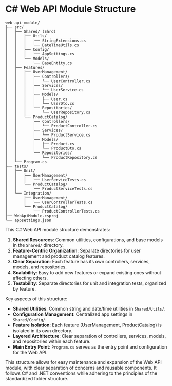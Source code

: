 # C# Web API Module Structure

```
web-api-module/
├── src/
│   ├── Shared/ (Shrd)
│   │   ├── Utils/
│   │   │   ├── StringExtensions.cs
│   │   │   └── DateTimeUtils.cs
│   │   ├── Config/
│   │   │   └── AppSettings.cs
│   │   └── Models/
│   │       └── BaseEntity.cs
│   ├── Features/
│   │   ├── UserManagement/
│   │   │   ├── Controllers/
│   │   │   │   └── UserController.cs
│   │   │   ├── Services/
│   │   │   │   └── UserService.cs
│   │   │   ├── Models/
│   │   │   │   ├── User.cs
│   │   │   │   └── UserDto.cs
│   │   │   └── Repositories/
│   │   │       └── UserRepository.cs
│   │   └── ProductCatalog/
│   │       ├── Controllers/
│   │       │   └── ProductController.cs
│   │       ├── Services/
│   │       │   └── ProductService.cs
│   │       ├── Models/
│   │       │   ├── Product.cs
│   │       │   └── ProductDto.cs
│   │       └── Repositories/
│   │           └── ProductRepository.cs
│   └── Program.cs
├── tests/
│   ├── Unit/
│   │   ├── UserManagement/
│   │   │   └── UserServiceTests.cs
│   │   └── ProductCatalog/
│   │       └── ProductServiceTests.cs
│   └── Integration/
│       ├── UserManagement/
│       │   └── UserControllerTests.cs
│       └── ProductCatalog/
│           └── ProductControllerTests.cs
├── WebApiModule.csproj
└── appsettings.json
```

This C# Web API module structure demonstrates:

1. **Shared Resources**: Common utilities, configurations, and base models in the `Shared/` directory.
2. **Feature-Centric Organization**: Separate directories for user management and product catalog features.
3. **Clear Separation**: Each feature has its own controllers, services, models, and repositories.
4. **Scalability**: Easy to add new features or expand existing ones without affecting others.
5. **Testability**: Separate directories for unit and integration tests, organized by feature.

Key aspects of this structure:

- **Shared Utilities**: Common string and date/time utilities in `Shared/Utils/`.
- **Configuration Management**: Centralized app settings in `Shared/Config/`.
- **Feature Isolation**: Each feature (UserManagement, ProductCatalog) is isolated in its own directory.
- **Layered Architecture**: Clear separation of controllers, services, models, and repositories within each feature.
- **Main Entry Point**: `Program.cs` serves as the entry point and configuration for the Web API.

This structure allows for easy maintenance and expansion of the Web API module, with clear separation of concerns and reusable components. It follows C# and .NET conventions while adhering to the principles of the standardized folder structure.
